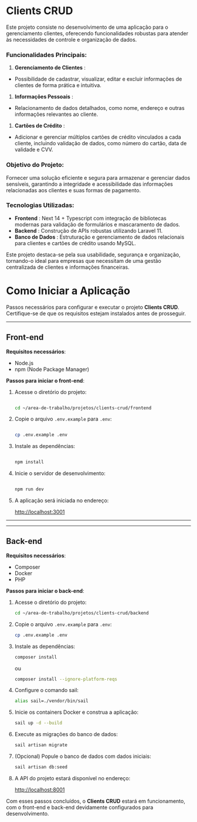 # Clients CRUD

Este projeto consiste no desenvolvimento de uma aplicação para o gerenciamento clientes, oferecendo funcionalidades robustas para atender às necessidades de controle e organização de dados.

### Funcionalidades Principais:

1. **Gerenciamento de Clientes** :

* Possibilidade de cadastrar, visualizar, editar e excluir informações de clientes de forma prática e intuitiva.

1. **Informações Pessoais** :

* Relacionamento de dados detalhados, como nome, endereço e outras informações relevantes ao cliente.

1. **Cartões de Crédito** :

* Adicionar e gerenciar múltiplos cartões de crédito vinculados a cada cliente, incluindo validação de dados, como número do cartão, data de validade e CVV.

### Objetivo do Projeto:

Fornecer uma solução eficiente e segura para armazenar e gerenciar dados sensíveis, garantindo a integridade e acessibilidade das informações relacionadas aos clientes e suas formas de pagamento.

### Tecnologias Utilizadas:

* **Frontend** : Next 14  + Typescript com integração de bibliotecas modernas para validação de formulários e mascaramento de dados.
* **Backend** : Construção de APIs robustas utilizando Laravel 11.
* **Banco de Dados** : Estruturação e gerenciamento de dados relacionais para clientes e cartões de crédito usando MySQL.

Este projeto destaca-se pela sua usabilidade, segurança e organização, tornando-o ideal para empresas que necessitam de uma gestão centralizada de clientes e informações financeiras.

# Como Iniciar a Aplicação

Passos necessários para configurar e executar o projeto **Clients CRUD**. Certifique-se de que os requisitos estejam instalados antes de prosseguir.

---

## Front-end

**Requisitos necessários**:

- Node.js
- npm (Node Package Manager)

**Passos para iniciar o front-end**:

1. Acesse o diretório do projeto:

   ```bash

   cd ~/area-de-trabalho/projetos/clients-crud/frontend

   ```
2. Copie o arquivo `.env.example` para `.env`:

   ```bash

   cp .env.example .env

   ```
3. Instale as dependências:

   ```bash

   npm install

   ```
4. Inicie o servidor de desenvolvimento:

   ```bash

   npm run dev

   ```
5. A aplicação será iniciada no endereço:

   [http://localhost:3001](http://localhost:3001)

---

---

## Back-end

**Requisitos necessários**:

- Composer
- Docker
- PHP

**Passos para iniciar o back-end**:

1. Acesse o diretório do projeto:

   ```bash
   cd ~/area-de-trabalho/projetos/clients-crud/backend
   ```
2. Copie o arquivo `.env.example` para `.env`:

   ```bash
   cp .env.example .env
   ```
3. Instale as dependências:

   ```bash
   composer install
   ```

   ou

   ```bash
   composer install --ignore-platform-reqs
   ```
4. Configure o comando sail:

   ```bash
   alias sail=./vendor/bin/sail
   ```
5. Inicie os containers Docker e construa a aplicação:

   ```bash
   sail up -d --build
   ```
6. Execute as migrações do banco de dados:

   ```bash
   sail artisan migrate
   ```
7. (Opcional) Popule o banco de dados com dados iniciais:

   ```bash
   sail artisan db:seed
   ```
8. A API do projeto estará disponível no endereço:

   [http://localhost:8001](http://localhost:8001)

Com esses passos concluídos, o **Clients CRUD** estará em funcionamento, com o front-end e back-end devidamente configurados para desenvolvimento.
